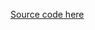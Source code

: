 [Source code here](https://colab.research.google.com/drive/12INTTR6n64TzS4RrXZxMSXfrOd9Xzamo?usp=sharing)
